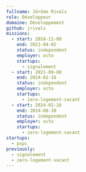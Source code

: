 ```yaml
---
fullname: Jérôme Rivals
role: Développeur
domaine: Développement
github: jrivals
missions:
  - start: 2018-11-08
    end: 2021-04-02
    status: independent
    employer: octo
    startups:
      - signalement
  - start: 2021-09-08
    end: 2024-02-16
    status: independent
    employer: octo
    startups:
      - zero-logement-vacant
  - start: 2024-02-26
    end: 2024-08-30
    status: independent
    employer: octo
    startups:
      - zero-logement-vacant
startups:
  - pspc
previously:
  - signalement
  - zero-logement-vacant
---
```

